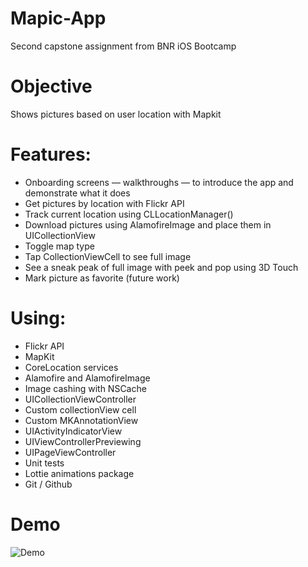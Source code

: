 # Mapic-App
Second capstone assignment from BNR iOS Bootcamp

# Objective
Shows pictures based on user location with Mapkit

# Features:
- Onboarding screens — walkthroughs — to introduce the app and demonstrate what it does
- Get pictures by location with Flickr API
- Track current location using CLLocationManager()
- Download pictures using AlamofireImage and place them in UICollectionView
- Toggle map type 
- Tap CollectionViewCell to see full image
- See a sneak peak of full image with peek and pop using 3D Touch
- Mark picture as favorite (future work)
 

# Using:
- Flickr API
- MapKit
- CoreLocation services
- Alamofire and AlamofireImage
- Image cashing with NSCache
- UICollectionViewController
- Custom collectionView cell
- Custom MKAnnotationView
- UIActivityIndicatorView
- UIViewControllerPreviewing
- UIPageViewController
- Unit tests
- Lottie animations package
- Git / Github

# Demo
![Demo](https://github.com/jawaheralaggl/Mapic-App/blob/main/MapicDemo.gif)
